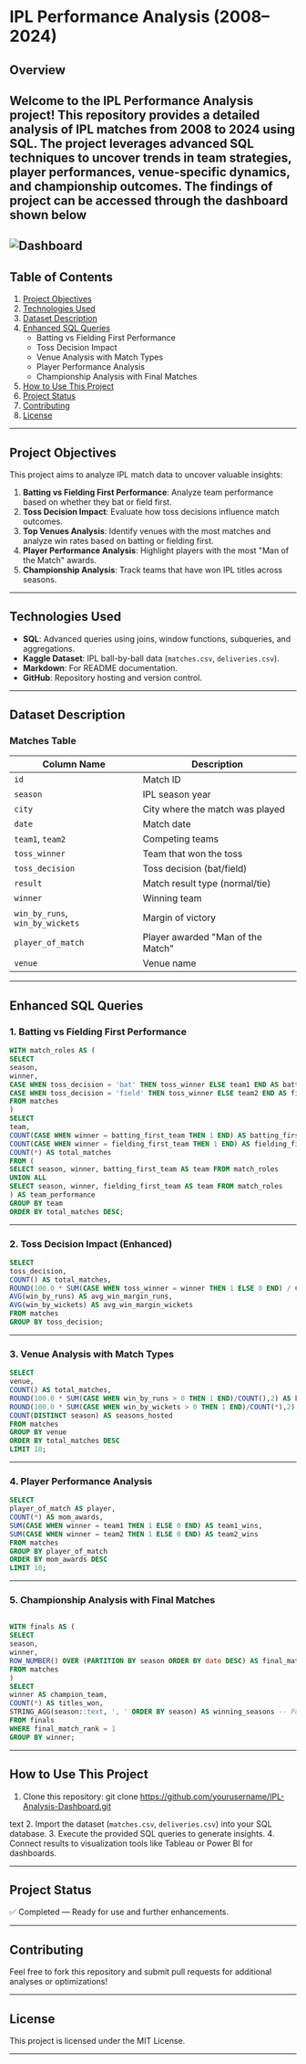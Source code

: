 # **IPL Performance Analysis  (2008–2024)**

## **Overview**

Welcome to the **IPL Performance Analysis** project! This repository provides a detailed analysis of IPL matches from 2008 to 2024 using SQL. The project leverages advanced SQL techniques to uncover trends in team strategies, player performances, venue-specific dynamics, and championship outcomes. The findings of project can be accessed through the dashboard shown below
---
![Dashboard](https://github.com/vishalbhadane98/IPL-Performance-Analysis/blob/main/Screenshot%202025-03-31%20152535.png)
---
## **Table of Contents**

1. [Project Objectives](#project-objectives)  
2. [Technologies Used](#technologies-used)  
3. [Dataset Description](#dataset-description)  
4. [Enhanced SQL Queries](#enhanced-sql-queries)  
   - Batting vs Fielding First Performance  
   - Toss Decision Impact  
   - Venue Analysis with Match Types  
   - Player Performance Analysis  
   - Championship Analysis with Final Matches  
5. [How to Use This Project](#how-to-use-this-project)  
6. [Project Status](#project-status)  
7. [Contributing](#contributing)  
8. [License](#license)

---

## **Project Objectives**

This project aims to analyze IPL match data to uncover valuable insights:

1. **Batting vs Fielding First Performance**: Analyze team performance based on whether they bat or field first.
2. **Toss Decision Impact**: Evaluate how toss decisions influence match outcomes.
3. **Top Venues Analysis**: Identify venues with the most matches and analyze win rates based on batting or fielding first.
4. **Player Performance Analysis**: Highlight players with the most "Man of the Match" awards.
5. **Championship Analysis**: Track teams that have won IPL titles across seasons.

---

## **Technologies Used**

- **SQL**: Advanced queries using joins, window functions, subqueries, and aggregations.
- **Kaggle Dataset**: IPL ball-by-ball data (`matches.csv`, `deliveries.csv`).
- **Markdown**: For README documentation.
- **GitHub**: Repository hosting and version control.

---

## **Dataset Description**

### Matches Table
| Column Name         | Description                       |
|---------------------|-----------------------------------|
| `id`                | Match ID                         |
| `season`            | IPL season year                  |
| `city`              | City where the match was played  |
| `date`              | Match date                       |
| `team1`, `team2`    | Competing teams                  |
| `toss_winner`       | Team that won the toss           |
| `toss_decision`     | Toss decision (bat/field)        |
| `result`            | Match result type (normal/tie)   |
| `winner`            | Winning team                    |
| `win_by_runs`, `win_by_wickets` | Margin of victory    |
| `player_of_match`   | Player awarded "Man of the Match"|
| `venue`             | Venue name                      |

---

## **Enhanced SQL Queries**

### 1. Batting vs Fielding First Performance
```sql
WITH match_roles AS (
SELECT
season,
winner,
CASE WHEN toss_decision = 'bat' THEN toss_winner ELSE team1 END AS batting_first_team,
CASE WHEN toss_decision = 'field' THEN toss_winner ELSE team2 END AS fielding_first_team
FROM matches
)
SELECT
team,
COUNT(CASE WHEN winner = batting_first_team THEN 1 END) AS batting_first_wins,
COUNT(CASE WHEN winner = fielding_first_team THEN 1 END) AS fielding_first_wins,
COUNT(*) AS total_matches
FROM (
SELECT season, winner, batting_first_team AS team FROM match_roles
UNION ALL
SELECT season, winner, fielding_first_team AS team FROM match_roles
) AS team_performance
GROUP BY team
ORDER BY total_matches DESC;
```
---

### 2. Toss Decision Impact (Enhanced)
```sql
SELECT
toss_decision,
COUNT() AS total_matches,
ROUND(100.0 * SUM(CASE WHEN toss_winner = winner THEN 1 ELSE 0 END) / COUNT(), 2) AS win_pct,
AVG(win_by_runs) AS avg_win_margin_runs,
AVG(win_by_wickets) AS avg_win_margin_wickets
FROM matches
GROUP BY toss_decision;
```
---

### 3. Venue Analysis with Match Types
```sql
SELECT
venue,
COUNT() AS total_matches,
ROUND(100.0 * SUM(CASE WHEN win_by_runs > 0 THEN 1 END)/COUNT(),2) AS bat_first_win_pct,
ROUND(100.0 * SUM(CASE WHEN win_by_wickets > 0 THEN 1 END)/COUNT(*),2) AS field_first_win_pct,
COUNT(DISTINCT season) AS seasons_hosted
FROM matches
GROUP BY venue
ORDER BY total_matches DESC
LIMIT 10;

```

---

### 4. Player Performance Analysis
```sql
SELECT
player_of_match AS player,
COUNT(*) AS mom_awards,
SUM(CASE WHEN winner = team1 THEN 1 ELSE 0 END) AS team1_wins,
SUM(CASE WHEN winner = team2 THEN 1 ELSE 0 END) AS team2_wins
FROM matches
GROUP BY player_of_match
ORDER BY mom_awards DESC
LIMIT 10;
```
---

### 5. Championship Analysis with Final Matches
```sql

WITH finals AS (
SELECT
season,
winner,
ROW_NUMBER() OVER (PARTITION BY season ORDER BY date DESC) AS final_match_rank
FROM matches
)
SELECT
winner AS champion_team,
COUNT(*) AS titles_won,
STRING_AGG(season::text, ', ' ORDER BY season) AS winning_seasons -- PostgreSQL-specific function; replace with GROUP_CONCAT for MySQL.
FROM finals
WHERE final_match_rank = 1
GROUP BY winner;
```
---

## **How to Use This Project**

1. Clone this repository:
git clone https://github.com/yourusername/IPL-Analysis-Dashboard.git

text
2. Import the dataset (`matches.csv`, `deliveries.csv`) into your SQL database.
3. Execute the provided SQL queries to generate insights.
4. Connect results to visualization tools like Tableau or Power BI for dashboards.

---

## **Project Status**
✅ Completed — Ready for use and further enhancements.

---

## **Contributing**
Feel free to fork this repository and submit pull requests for additional analyses or optimizations!

---

## **License**
This project is licensed under the MIT License.

---
